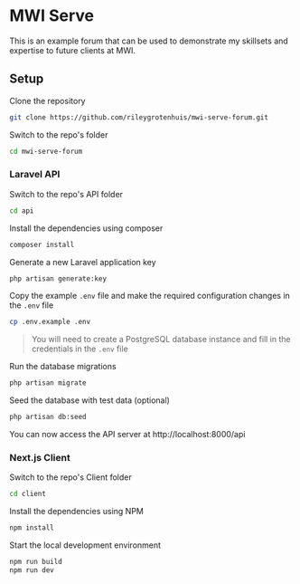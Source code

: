 # MWI Serve

This is an example forum that can be used to demonstrate my skillsets and expertise to future clients at MWI.

## Setup

Clone the repository

```bash
git clone https://github.com/rileygrotenhuis/mwi-serve-forum.git
```

Switch to the repo's folder

```bash
cd mwi-serve-forum
```

### Laravel API

Switch to the repo's API folder

```bash
cd api
```

Install the dependencies using composer

```bash
composer install
```

Generate a new Laravel application key

```bash
php artisan generate:key
```

Copy the example `.env` file and make the required configuration changes in the `.env` file

```bash
cp .env.example .env
```

> You will need to create a PostgreSQL database instance and fill in the credentials in the `.env` file

Run the database migrations

```bash
php artisan migrate
```

Seed the database with test data (optional)

```bash
php artisan db:seed
```

You can now access the API server at http://localhost:8000/api

### Next.js Client

Switch to the repo's Client folder

```bash
cd client
```

Install the dependencies using NPM

```bash
npm install
```

Start the local development environment

```bash
npm run build
npm run dev
```

